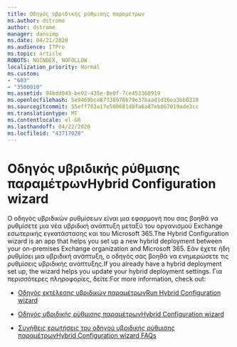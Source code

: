 ```yaml
---
title: Οδηγός υβριδικής ρύθμισης παραμέτρων
ms.author: dstrome
author: dstrome
manager: dansimp
ms.date: 04/21/2020
ms.audience: ITPro
ms.topic: article
ROBOTS: NOINDEX, NOFOLLOW
localization_priority: Normal
ms.custom:
- "603"
- "3500010"
ms.assetid: 94bdd043-be92-435e-8e0f-7ce453368919
ms.openlocfilehash: 5e9469bce87338978b79e37baad1d16ea3bb0310
ms.sourcegitcommit: 55eff703a17e500681d8fa6a87eb067019ade3cc
ms.translationtype: MT
ms.contentlocale: el-GR
ms.lasthandoff: 04/22/2020
ms.locfileid: "43717028"
---
```

# <a name="hybrid-configuration-wizard"></a><span data-ttu-id="34089-102">Οδηγός υβριδικής ρύθμισης παραμέτρων</span><span class="sxs-lookup"><span data-stu-id="34089-102">Hybrid Configuration wizard</span></span>

<span data-ttu-id="34089-103">Ο οδηγός υβριδικών ρυθμίσεων είναι μια εφαρμογή που σας βοηθά να ρυθμίσετε μια νέα υβριδική ανάπτυξη μεταξύ του οργανισμού Exchange εσωτερικής εγκατάστασης και του Microsoft 365.</span><span class="sxs-lookup"><span data-stu-id="34089-103">The Hybrid Configuration wizard is an app that helps you set up a new hybrid deployment between your on-premises Exchange organization and Microsoft 365.</span></span> <span data-ttu-id="34089-104">Εάν έχετε ήδη ρυθμίσει μια υβριδική ανάπτυξη, ο οδηγός σάς βοηθά να ενημερώσετε τις ρυθμίσεις υβριδικής ανάπτυξης.</span><span class="sxs-lookup"><span data-stu-id="34089-104">If you already have a hybrid deployment set up, the wizard helps you update your hybrid deployment settings.</span></span> <span data-ttu-id="34089-105">Για περισσότερες πληροφορίες, δείτε:</span><span class="sxs-lookup"><span data-stu-id="34089-105">For more information, check out:</span></span>
  
- [<span data-ttu-id="34089-106">Οδηγός εκτέλεσης υβριδικών παραμέτρων</span><span class="sxs-lookup"><span data-stu-id="34089-106">Run Hybrid Configuration wizard</span></span>](https://technet.microsoft.com/library/mt595788%28v=exchg.150%29.aspx)

- [<span data-ttu-id="34089-107">Οδηγός υβριδικής ρύθμισης παραμέτρων</span><span class="sxs-lookup"><span data-stu-id="34089-107">Hybrid Configuration wizard</span></span>](https://technet.microsoft.com/library/hh529921%28v=exchg.150%29.aspx)

- [<span data-ttu-id="34089-108">Συνήθεις ερωτήσεις του οδηγού υβριδικής ρύθμισης παραμέτρων</span><span class="sxs-lookup"><span data-stu-id="34089-108">Hybrid Configuration wizard FAQs</span></span>](https://technet.microsoft.com/library/mt488940%28v=exchg.150%29.aspx)
